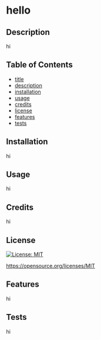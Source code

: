  
# hello
    
## Description 
hi


## Table of Contents
- [title](#title)
- [description](#description)
- [installation](#installation)
- [usage](#usage)
- [credits](#credits)
- [license](#license)
- [features](#features)
- [tests](#tests)

## Installation
hi

## Usage
hi

## Credits
hi

## License
[![License: MIT](https://img.shields.io/badge/License-MIT-yellow.svg)](https://opensource.org/licenses/MIT)
 
https://opensource.org/licenses/MIT



## Features
hi

## Tests
hi
